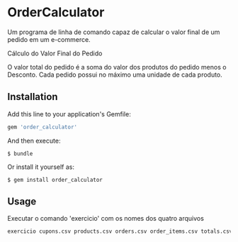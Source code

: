 # OrderCalculator

Um programa de linha de comando capaz de calcular o valor final de um pedido em um e-commerce.


Cálculo do Valor Final do Pedido

O valor total do pedido é a soma do valor dos produtos do pedido menos o Desconto. Cada pedido possui no máximo uma unidade de cada produto.

## Installation

Add this line to your application's Gemfile:

```ruby
gem 'order_calculator'
```

And then execute:

    $ bundle

Or install it yourself as:

    $ gem install order_calculator

## Usage

Executar o comando 'exercicio' com os nomes dos quatro arquivos

```bash
exercicio cupons.csv products.csv orders.csv order_items.csv totals.csv
```
